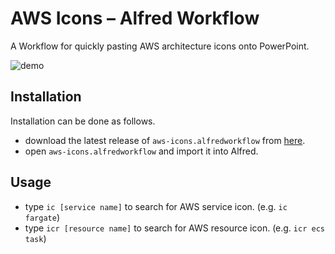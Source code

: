 # AWS Icons – Alfred Workflow

A Workflow for quickly pasting AWS architecture icons onto PowerPoint.

![demo](https://user-images.githubusercontent.com/37267851/167146325-a5dfb581-06e2-4aca-a42a-683df9ae7625.gif)

## Installation

Installation can be done as follows.

- download the latest release of `aws-icons.alfredworkflow` from [here](https://github.com/toshikwa/alfred-aws-icons/releases).
- open `aws-icons.alfredworkflow` and import it into Alfred.

## Usage

- type `ic [service name]` to search for AWS service icon. (e.g. `ic fargate`)
- type `icr [resource name]` to search for AWS resource icon. (e.g. `icr ecs task`)
